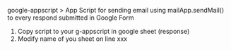 google-appscript > App Script for sending email using mailApp.sendMail() to every respond submitted in Google Form

1. Copy script to your g-appscript in google sheet (response)
2. Modify name of you sheet on line xxx

##

